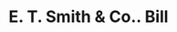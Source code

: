 ---
doi: 10.7916/D8Q25B8V
date_other: '1895'
date_other_textual: '1895'
form: printed ephemera
genre:
- Invoices
name:
- E. T. Smith & Co.
object_in_context_url: https://biggert.cul.columbia.edu/items/view/ave_biggert_00527
subject_hierarchical_geographic:
- Worcester, Massachusetts, United States
subject_name:
- E. T. Smith & Co.
title: E. T. Smith & Co.. Bill
sort_title: E. T. Smith & Co.. Bill
call_number: ave_biggert_00527
coordinates:
- 42.266666666666666,-71.8
pid: ave_biggert_00527
identifiers: ave_biggert_00527
thumbnail: https://derivativo-3.library.columbia.edu/iiif/2/ldpd:343577/full/!256,256/0/native.jpg
permalink: "/items/ave_biggert_00527/"
layout: iiif-image-page
---